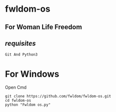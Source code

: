# fwldom-os
## For Woman Life Freedom
## *requisites*
```
Git And Python3

```
# For Windows
Open Cmd
```
git clone https://github.com/fwldom/fwldom-os.git
cd fwldom-os
python "Fwldom os.py"
```
